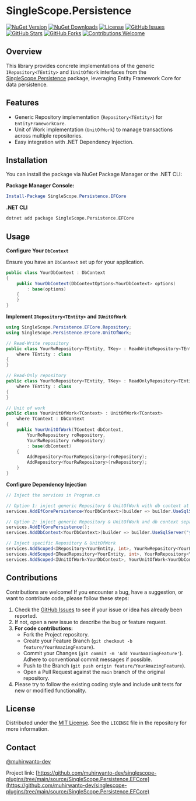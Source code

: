 # SingleScope.Persistence

[![NuGet Version](https://img.shields.io/nuget/v/SingleScope.Persistence.EFCore.svg?style=flat-square)](https://www.nuget.org/packages/SingleScope.Persistence.EFCore/)
[![NuGet Downloads](https://img.shields.io/nuget/dt/SingleScope.Persistence.EFCore.svg?style=flat-square)](https://www.nuget.org/packages/SingleScope.Persistence.EFCore/)
[![License](https://img.shields.io/github/license/muhirwanto-dev/singlescope-plugins?style=flat-square)](LICENSE)
[![GitHub Issues](https://img.shields.io/github/issues/muhirwanto-dev/singlescope-plugins?style=flat-square)](https://github.com/muhirwanto-dev/singlescope-plugins/issues)
[![GitHub Stars](https://img.shields.io/github/stars/muhirwanto-dev/singlescope-plugins?style=flat-square)](https://github.com/muhirwanto-dev/singlescope-plugins/stargazers)
[![GitHub Forks](https://img.shields.io/github/forks/muhirwanto-dev/singlescope-plugins?style=flat-square)](https://github.com/muhirwanto-dev/singlescope-plugins/network/members)
[![Contributions Welcome](https://img.shields.io/badge/Contributions-Welcome-brightgreen.svg?style=flat-square)](https://github.com/muhirwanto-dev/singlescope-plugins/pulls)

## Overview

This library provides concrete implementations of the generic `IRepository<TEntity>` and `IUnitOfWork` interfaces from the [SingleScope.Persistence](https://github.com/muhirwanto-dev/singlescope-plugins/tree/main/source/SingleScope.Persistence) package, leveraging Entity Framework Core for data persistence.

## Features

* Generic Repository implementation (`Repository<TEntity>`) for `EntityFrameworkCore`.
* Unit of Work implementation (`UnitOfWork`) to manage transactions across multiple repositories.
* Easy integration with .NET Dependency Injection.

## Installation

You can install the package via NuGet Package Manager or the .NET CLI:

**Package Manager Console:**

```powershell
Install-Package SingleScope.Persistence.EFCore
```

**.NET CLI**
```bash
dotnet add package SingleScope.Persistence.EFCore
```

## Usage

**Configure Your `DbContext`**

Ensure you have an `DbContext` set up for your application.

```csharp
public class YourDbContext : DbContext
{
    public YourDbContext(DbContextOptions<YourDbContext> options)
        : base(options)
    {
    }
}
```

**Implement `IRepository<TEntity>` and `IUnitOfWork`**

```csharp
using SingleScope.Persistence.EFCore.Repository;
using SingleScope.Persistence.EFCore.UnitOfWork;

// Read-Write repository
public class YourRwRepository<TEntity, TKey> : ReadWriteRepository<TEntity, TKey>
    where TEntity : class
{   
}

// Read-Only repository
public class YourRoRepository<TEntity, TKey> : ReadOnlyRepository<TEntity, TKey>
    where TEntity : class
{
}

// Unit of work
public class YourUnitOfWork<TContext> : UnitOfWork<TContext>
    where TContext : DbContext
{
    public YourUnitOfWork(TContext dbContext,
        YourRoRepository roRepository,
        YourRwRepository rwRepository)
        : base(dbContext)
    {
        AddRepository<YourRoRepository>(roRepository);
        AddRepository<YourRwRepository>(rwRepository);
    }
}
```

**Configure Dependency Injection**

```csharp
// Inject the services in Program.cs

// Option 1: inject generic Repository & UnitOfWork with db context at once
services.AddEfCorePersistence<YourDbContext>(builder => builder.UseSqlServer("your connection string"));

// Option 2: inject generic Repository & UnitOfWork and db context separately
services.AddEfCorePersistence();
services.AddDbContext<YourDbContext>(builder => builder.UseSqlServer("your connection string"));

// Inject specific Repository & UnitOfWork
services.AddScoped<IRepository<YourEntity, int>, YourRwRepository<YourEntity, int>>();
services.AddScoped<IReadRepository<YourEntity, int>, YourRoRepository<YourEntity, int>>();
services.AddScoped<IUnitOfWork<YourDbContext>, YourUnitOfWork<YourDbContext>>();
```

## Contributions

Contributions are welcome! If you encounter a bug, have a suggestion, or want to contribute code, please follow these steps:

1.  Check the [GitHub Issues](https://github.com/muhirwanto-dev/singlescope-plugins/issues) to see if your issue or idea has already been reported.
2.  If not, open a new issue to describe the bug or feature request.
3.  **For code contributions:**
    * Fork the Project repository.
    * Create your Feature Branch (`git checkout -b feature/YourAmazingFeature`).
    * Commit your Changes (`git commit -m 'Add YourAmazingFeature'`). Adhere to conventional commit messages if possible.
    * Push to the Branch (`git push origin feature/YourAmazingFeature`).
    * Open a Pull Request against the `main` branch of the original repository.
4.  Please try to follow the existing coding style and include unit tests for new or modified functionality.

## License

Distributed under the [MIT License](https://github.com/muhirwanto-dev/singlescope-plugins/tree/main?tab=MIT-1-ov-file#readme). See the `LICENSE` file in the repository for more information.

## Contact

[@muhirwanto-dev](https://github.com/muhirwanto-dev)

Project link: [https://github.com/muhirwanto-dev/singlescope-plugins/tree/main/source/SingleScope.Persistence.EFCore](https://github.com/muhirwanto-dev/singlescope-plugins/tree/main/source/SingleScope.Persistence.EFCore)
